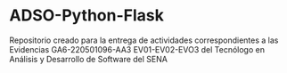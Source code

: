 # ADSO-Python-Flask
Repositorio creado para la entrega de actividades correspondientes a las Evidencias GA6-220501096-AA3 EV01-EV02-EVO3 del Tecnólogo en Análisis y Desarrollo de Software del SENA

